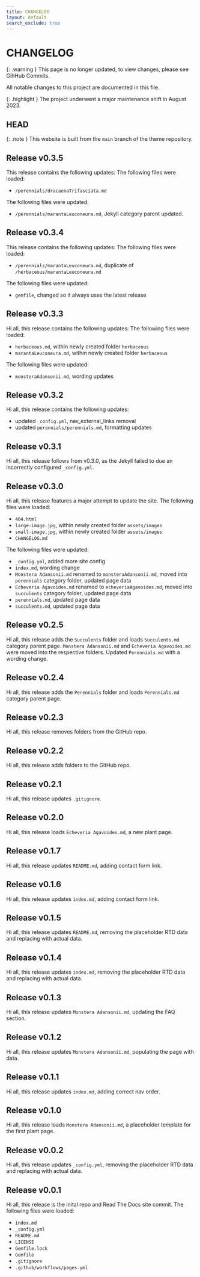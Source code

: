 ```yaml
---
title: CHANGELOG
layout: default
search_exclude: true
---
```


# CHANGELOG

{: .warning }
This page is no longer updated, to view changes, please see GihHub Commits.

All notable changes to this project are documented in this file.

{: .highlight }
The project underwent a major maintenance shift in August 2023.

## HEAD

{: .note }
This website is built from the `main` branch of the theme repository.

## Release v0.3.5

This release contains the following updates:
The following files were loaded:
- `/perennials/dracaenaTrifasciata.md`

The following files were updated:
- `/perennials/marantaLeuconeura.md`, Jekyll category parent updated.

## Release v0.3.4

This release contains the following updates:
The following files were loaded:
- `/perennials/marantaLeuconeura.md`, duplicate of `/herbaceous/marantaLeuconeura.md`

The following files were updated:
- `gemfile`, changed so it always uses the latest release

## Release v0.3.3

Hi all, this release contains the following updates:
The following files were loaded:
- `herbaceous.md`, within newly created folder `herbaceous`
- `marantaLeuconeura.md`, within newly created folder `herbaceous`

The following files were updated:
- `monsteraAdansonii.md`, wording updates

## Release v0.3.2

Hi all, this release contains the following updates:
- updated `_config.yml`, nav_external_links removal
- updated `perennials/perennials.md`, formatting updates

## Release v0.3.1

Hi all, this release follows from v0.3.0, as the Jekyll failed to due an incorrectly configured `_config.yml`.

## Release v0.3.0

Hi all, this release features a major attempt to update the site.
The following files were loaded:
- `404.html`
- `large-image.jpg`, within newly created folder `assets/images`
- `small-image.jpg`, within newly created folder `assets/images`
- `CHANGELOG.md`

The following files were updated:
- `_config.yml`, added more site config
- `index.md`, wording change
- `Monstera Adansonii.md` renamed to `monsteraAdansonii.md`, moved into `perennials` category folder, updated page data
- `Echeveria Agavoides.md` renamed to `echeveriaAgavoides.md`, moved into `succulents` category folder, updated page data
- `perennials.md`, updated page data
- `succulents.md`, updated page data

## Release v0.2.5

Hi all, this release adds the `Succulents` folder and loads `Succulents.md` category parent page.
`Monstera Adansonii.md` and `Echeveria Agavoides.md` were moved into the respective folders.
Updated `Perennials.md` with a wording change.

## Release v0.2.4

Hi all, this release adds the `Perennials` folder and loads `Perennials.md` category parent page.

## Release v0.2.3

Hi all, this release removes folders from the GitHub repo.

## Release v0.2.2

Hi all, this release adds folders to the GitHub repo.

## Release v0.2.1

Hi all, this release updates `.gitignore`.

## Release v0.2.0

Hi all, this release loads `Echeveria Agavoides.md`, a new plant page.

## Release v0.1.7

Hi all, this release updates `README.md`, adding contact form link.

## Release v0.1.6

Hi all, this release updates `index.md`, adding contact form link.

## Release v0.1.5

Hi all, this release updates `README.md`, removing the placeholder RTD data and replacing with actual data.

## Release v0.1.4

Hi all, this release updates `index.md`, removing the placeholder RTD data and replacing with actual data.

## Release v0.1.3

Hi all, this release updates `Monstera Adansonii.md`, updating the FAQ section.

## Release v0.1.2

Hi all, this release updates `Monstera Adansonii.md`, populating the page with data.

## Release v0.1.1

Hi all, this release updates `index.md`, adding correct nav order.

## Release v0.1.0

Hi all, this release loads `Monstera Adansonii.md`, a placeholder template for the first plant page.

## Release v0.0.2

Hi all, this release updates `_config.yml`, removing the placeholder RTD data and replacing with actual data.

## Release v0.0.1

Hi all, this release is the inital repo and Read The Docs site commit.
The following files were loaded:
- `index.md`
- `_config.yml`
- `README.md`
- `LICENSE`
- `Gemfile.lock`
- `Gemfile`
- `.gitignore`
- `.github/workflows/pages.yml`
